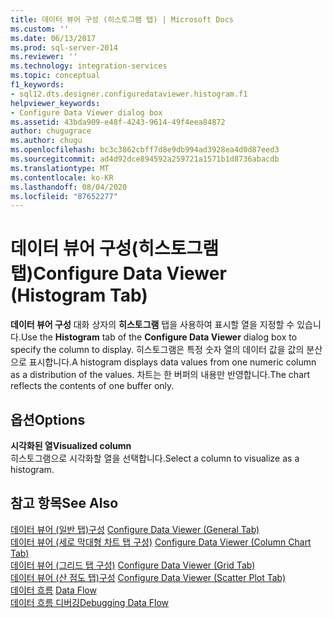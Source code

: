 ```yaml
---
title: 데이터 뷰어 구성 (히스토그램 탭) | Microsoft Docs
ms.custom: ''
ms.date: 06/13/2017
ms.prod: sql-server-2014
ms.reviewer: ''
ms.technology: integration-services
ms.topic: conceptual
f1_keywords:
- sql12.dts.designer.configuredataviewer.histogram.f1
helpviewer_keywords:
- Configure Data Viewer dialog box
ms.assetid: 43bda909-e48f-4243-9614-49f4eea84872
author: chugugrace
ms.author: chugu
ms.openlocfilehash: bc3c3862cbff7d8e9db994ad3928ea4d0d87eed3
ms.sourcegitcommit: ad4d92dce894592a259721a1571b1d8736abacdb
ms.translationtype: MT
ms.contentlocale: ko-KR
ms.lasthandoff: 08/04/2020
ms.locfileid: "87652277"
---
```

# <a name="configure-data-viewer-histogram-tab"></a><span data-ttu-id="8455d-102">데이터 뷰어 구성(히스토그램 탭)</span><span class="sxs-lookup"><span data-stu-id="8455d-102">Configure Data Viewer (Histogram Tab)</span></span>
  <span data-ttu-id="8455d-103">**데이터 뷰어 구성** 대화 상자의 **히스토그램** 탭을 사용하여 표시할 열을 지정할 수 있습니다.</span><span class="sxs-lookup"><span data-stu-id="8455d-103">Use the **Histogram** tab of the **Configure Data Viewer** dialog box to specify the column to display.</span></span> <span data-ttu-id="8455d-104">히스토그램은 특정 숫자 열의 데이터 값을 값의 분산으로 표시합니다.</span><span class="sxs-lookup"><span data-stu-id="8455d-104">A histogram displays data values from one numeric column as a distribution of the values.</span></span> <span data-ttu-id="8455d-105">차트는 한 버퍼의 내용만 반영합니다.</span><span class="sxs-lookup"><span data-stu-id="8455d-105">The chart reflects the contents of one buffer only.</span></span>  
  
## <a name="options"></a><span data-ttu-id="8455d-106">옵션</span><span class="sxs-lookup"><span data-stu-id="8455d-106">Options</span></span>  
 <span data-ttu-id="8455d-107">**시각화된 열**</span><span class="sxs-lookup"><span data-stu-id="8455d-107">**Visualized column**</span></span>  
 <span data-ttu-id="8455d-108">히스토그램으로 시각화할 열을 선택합니다.</span><span class="sxs-lookup"><span data-stu-id="8455d-108">Select a column to visualize as a histogram.</span></span>  
  
## <a name="see-also"></a><span data-ttu-id="8455d-109">참고 항목</span><span class="sxs-lookup"><span data-stu-id="8455d-109">See Also</span></span>  
 <span data-ttu-id="8455d-110">[데이터 뷰어 &#40;일반 탭&#41;구성](../../2014/integration-services/configure-data-viewer-general-tab.md) </span><span class="sxs-lookup"><span data-stu-id="8455d-110">[Configure Data Viewer &#40;General Tab&#41;](../../2014/integration-services/configure-data-viewer-general-tab.md) </span></span>  
 <span data-ttu-id="8455d-111">[데이터 뷰어 &#40;세로 막대형 차트 탭 구성&#41;](../../2014/integration-services/configure-data-viewer-column-chart-tab.md) </span><span class="sxs-lookup"><span data-stu-id="8455d-111">[Configure Data Viewer &#40;Column Chart Tab&#41;](../../2014/integration-services/configure-data-viewer-column-chart-tab.md) </span></span>  
 <span data-ttu-id="8455d-112">[데이터 뷰어 &#40;그리드 탭 구성&#41;](../../2014/integration-services/configure-data-viewer-grid-tab.md) </span><span class="sxs-lookup"><span data-stu-id="8455d-112">[Configure Data Viewer &#40;Grid Tab&#41;](../../2014/integration-services/configure-data-viewer-grid-tab.md) </span></span>  
 <span data-ttu-id="8455d-113">[데이터 뷰어 &#40;산 점도 탭&#41;구성](../../2014/integration-services/configure-data-viewer-scatter-plot-tab.md) </span><span class="sxs-lookup"><span data-stu-id="8455d-113">[Configure Data Viewer &#40;Scatter Plot Tab&#41;](../../2014/integration-services/configure-data-viewer-scatter-plot-tab.md) </span></span>  
 <span data-ttu-id="8455d-114">[데이터 흐름](data-flow/data-flow.md) </span><span class="sxs-lookup"><span data-stu-id="8455d-114">[Data Flow](data-flow/data-flow.md) </span></span>  
 [<span data-ttu-id="8455d-115">데이터 흐름 디버깅</span><span class="sxs-lookup"><span data-stu-id="8455d-115">Debugging Data Flow</span></span>](troubleshooting/debugging-data-flow.md)  
  
  
